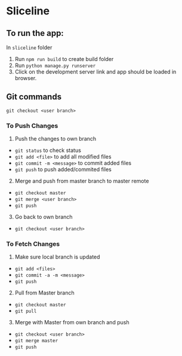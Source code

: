 # Sliceline

## To run the app:

In `sliceline` folder
1. Run `npm run build` to create build folder
2. Run `python manage.py runserver`
3. Click on the development server link and app should be loaded in browser.

## Git commands

`git checkout <user branch>`

### To Push Changes
1. Push the changes to own branch
 - `git status` to check status
 - `git add <file>` to add all modified files
 - `git commit -m <message>` to commit added files
 - `git push` to push added/commited files 
2. Merge and push from master branch to master remote
 - `git checkout master`
 - `git merge <user branch>`
 - `git push`
3. Go back to own branch
 - `git checkout <user branch>`

### To Fetch Changes
1. Make sure local branch is updated
 - `git add <files>`
 - `git commit -a -m <message>`
 - `git push`
2. Pull from Master branch
 - `git checkout master`
 - `git pull`
3. Merge with Master from own branch and push
 - `git checkout <user branch>`
 - `git merge master`
 - `git push`
